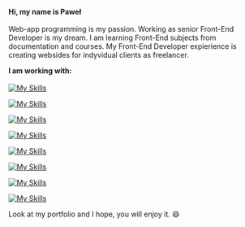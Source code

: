  <strong>Hi, my name is Paweł</strong> <br/> <br/>
Web-app programming is my passion. Working as senior Front-End Developer is my dream. I am learning Front-End subjects from documentation and courses. My Front-End Developer expierience is creating websides for indyvidual clients as freelancer.

 <strong>I am working with:</strong> <br /> <br />
[![My Skills](https://skillicons.dev/icons?i=html)](https://skillicons.dev)

[![My Skills](https://skillicons.dev/icons?i=css)](https://skillicons.dev)  

[![My Skills](https://skillicons.dev/icons?i=sass)](https://skillicons.dev)  

[![My Skills](https://skillicons.dev/icons?i=js)](https://skillicons.dev)  

[![My Skills](https://skillicons.dev/icons?i=sass)](https://skillicons.dev)  

[![My Skills](https://skillicons.dev/icons?i=react)](https://skillicons.dev)  

[![My Skills](https://skillicons.dev/icons?i=redux)](https://skillicons.dev)  

[![My Skills](https://skillicons.dev/icons?i=git)](https://skillicons.dev)  

Look at my portfolio and I hope, you will enjoy it. 😄





<!--
**pawelosso/pawelosso** is a ✨ _special_ ✨ repository because its `README.md` (this file) appears on your GitHub profile.

Here are some ideas to get you started:

- 🔭 I’m currently working on ...
- 🌱 I’m currently learning ...
- 👯 I’m looking to collaborate on ...
- 🤔 I’m looking for help with ...
- 💬 Ask me about ...
- 📫 How to reach me: ...
- 😄 Pronouns: ...
- ⚡ Fun fact: ...
-->
